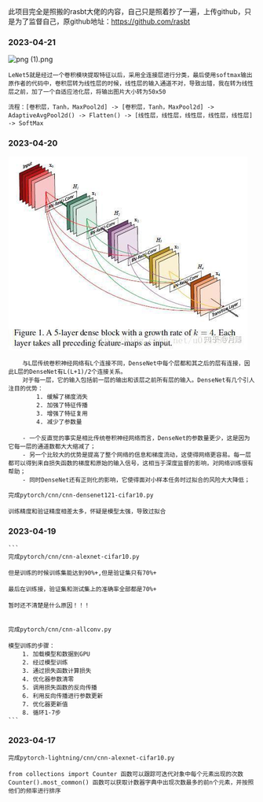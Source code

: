 此项目完全是照搬的rasbt大佬的内容，自己只是照着抄了一遍，上传github，只是为了监督自己，原github地址：https://github.com/rasbt

### 2023-04-21
![png (1).png](..%2F..%2F..%2F..%2F..%2F..%2Fhome%2Fkai%2FDownloads%2Fpng%20%281%29.png)
```
LeNet5就是经过一个卷积模块提取特征以后，采用全连接层进行分类，最后使用softmax输出
原作者的代码中，卷积层转为线性层的时候，线性层的输入通道不对，导致出错，我在转为线性层之前，加了一个自适应池化层，将输出图片大小转为50x50
```
```
流程：[卷积层，Tanh，MaxPool2d] -> [卷积层，Tanh，MaxPool2d] -> AdaptiveAvgPool2d() -> Flatten() -> [线性层，线性层，线性层，线性层，线性层] -> SoftMax
```



### 2023-04-20

![DenseNet](pytorch/Images/DenseNet.jpeg)

```
    与L层传统卷积神经网络有L个连接不同，DenseNet中每个层都和其之后的层有连接，因此L层的DenseNet有L(L+1)/2个连接关系。
    对于每一层，它的输入包括前一层的输出和该层之前所有层的输入。DenseNet有几个引人注目的优势：
        1. 缓解了梯度消失
        2. 加强了特征传播
        3. 增强了特征复用
        4. 减少了参数量
    
    - 一个反直觉的事实是相比传统卷积神经网络而言，DenseNet的参数量更少，这是因为它每一层的通道数都大大缩减了；
    - 另一个比较大的优势是提高了整个网络的信息和梯度流动，这使得网络更容易。每一层都可以得到来自损失函数的梯度和原始的输入信号，这相当于深度监督的影响，对网络训练很有帮助；
    - 同时DenseNet还有正则化的影响，它使得面对小样本任务时过拟合的风险大大降低；
```

```
完成pytorch/cnn/cnn-densenet121-cifar10.py

训练精度和验证精度相差太多，怀疑是模型太强，导致过拟合
```


### 2023-04-19
    ```
    完成pytorch/cnn/cnn-alexnet-cifar10.py
    
    但是训练的时候训练集能达到90%+,但是验证集只有70%+
    
    最后在训练接，验证集和测试集上的准确率全部都是70%+
    
    暂时还不清楚是什么原因！！！


    完成pytorch/cnn/cnn-allconv.py
    
    模型训练的步骤：
        1. 加载模型和数据到GPU
        2. 经过模型训练
        3. 通过损失函数计算损失
        4. 优化器参数清零
        5. 调用损失函数的反向传播
        6. 利用反向传播进行参数更新 
        7. 优化器更新值
        8. 循环1-7步
    ```


### 2023-04-17
   ```
   完成pytorch-lightning/cnn/cnn-alexnet-cifar10.py
   
   from collections import Counter 函数可以跟踪可迭代对象中每个元素出现的次数
   Counter().most_common() 函数可以获取计数器字典中出现次数最多的前n个元素，并按照他们的频率进行排序
   ```
